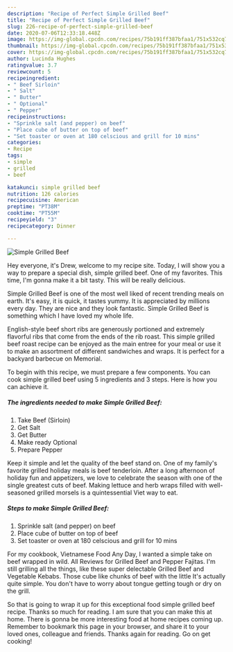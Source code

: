 ```yaml
---
description: "Recipe of Perfect Simple Grilled Beef"
title: "Recipe of Perfect Simple Grilled Beef"
slug: 226-recipe-of-perfect-simple-grilled-beef
date: 2020-07-06T12:33:18.448Z
image: https://img-global.cpcdn.com/recipes/75b191ff387bfaa1/751x532cq70/simple-grilled-beef-recipe-main-photo.jpg
thumbnail: https://img-global.cpcdn.com/recipes/75b191ff387bfaa1/751x532cq70/simple-grilled-beef-recipe-main-photo.jpg
cover: https://img-global.cpcdn.com/recipes/75b191ff387bfaa1/751x532cq70/simple-grilled-beef-recipe-main-photo.jpg
author: Lucinda Hughes
ratingvalue: 3.7
reviewcount: 5
recipeingredient:
- " Beef Sirloin"
- " Salt"
- " Butter"
- " Optional"
- " Pepper"
recipeinstructions:
- "Sprinkle salt (and pepper) on beef"
- "Place cube of butter on top of beef"
- "Set toaster or oven at 180 celscious and grill for 10 mins"
categories:
- Recipe
tags:
- simple
- grilled
- beef

katakunci: simple grilled beef 
nutrition: 126 calories
recipecuisine: American
preptime: "PT38M"
cooktime: "PT55M"
recipeyield: "3"
recipecategory: Dinner

---
```



![Simple Grilled Beef](https://img-global.cpcdn.com/recipes/75b191ff387bfaa1/751x532cq70/simple-grilled-beef-recipe-main-photo.jpg)

Hey everyone, it's Drew, welcome to my recipe site. Today, I will show you a way to prepare a special dish, simple grilled beef. One of my favorites. This time, I'm gonna make it a bit tasty. This will be really delicious.

Simple Grilled Beef is one of the most well liked of recent trending meals on earth. It's easy, it is quick, it tastes yummy. It is appreciated by millions every day. They are nice and they look fantastic. Simple Grilled Beef is something which I have loved my whole life.

English-style beef short ribs are generously portioned and extremely flavorful ribs that come from the ends of the rib roast. This simple grilled beef roast recipe can be enjoyed as the main entree for your meal or use it to make an assortment of different sandwiches and wraps. It is perfect for a backyard barbecue on Memorial.


To begin with this recipe, we must prepare a few components. You can cook simple grilled beef using 5 ingredients and 3 steps. Here is how you can achieve it.

<!--inarticleads1-->

##### The ingredients needed to make Simple Grilled Beef:

1. Take  Beef (Sirloin)
1. Get  Salt
1. Get  Butter
1. Make ready  Optional
1. Prepare  Pepper


Keep it simple and let the quality of the beef stand on. One of my family&#39;s favorite grilled holiday meals is beef tenderloin. After a long afternoon of holiday fun and appetizers, we love to celebrate the season with one of the single greatest cuts of beef. Making lettuce and herb wraps filled with well-seasoned grilled morsels is a quintessential Viet way to eat. 

<!--inarticleads2-->

##### Steps to make Simple Grilled Beef:

1. Sprinkle salt (and pepper) on beef
1. Place cube of butter on top of beef
1. Set toaster or oven at 180 celscious and grill for 10 mins


For my cookbook, Vietnamese Food Any Day, I wanted a simple take on beef wrapped in wild. All Reviews for Grilled Beef and Pepper Fajitas. I&#39;m still grilling all the things, like these super delectable Grilled Beef and Vegetable Kebabs. Those cube like chunks of beef with the little It&#39;s actually quite simple. You don&#39;t have to worry about tongue getting tough or dry on the grill. 

So that is going to wrap it up for this exceptional food simple grilled beef recipe. Thanks so much for reading. I am sure that you can make this at home. There is gonna be more interesting food at home recipes coming up. Remember to bookmark this page in your browser, and share it to your loved ones, colleague and friends. Thanks again for reading. Go on get cooking!
